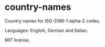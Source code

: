 # country-names

Country names for ISO-3166-1 alpha-2 codes.

Languages: English, German and Italian.

MIT license.
